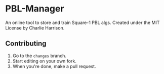 # PBL-Manager
An online tool to store and train Square-1 PBL algs.
Created under the MIT License by Charlie Harrison.
## Contributing
1. Go to the `changes` branch.
2. Start editing on your own fork.
3. When you're done, make a pull request.
